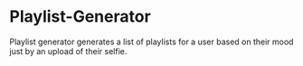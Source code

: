 # Playlist-Generator
Playlist generator generates a list of playlists for a user based on their mood just by an upload of their selfie. 
